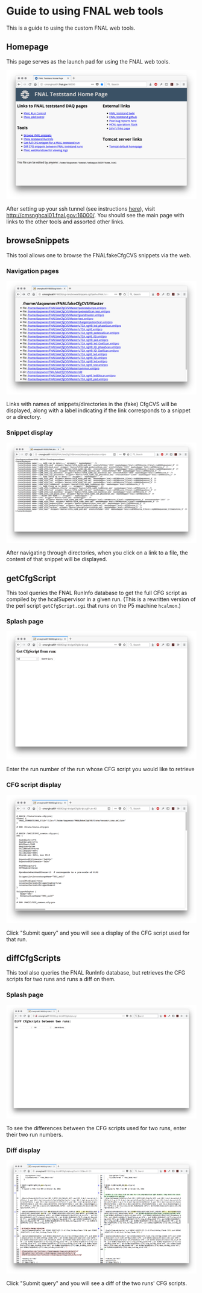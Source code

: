 Guide to using FNAL web tools
=============================

This is a guide to using the custom FNAL web tools.

Homepage
--------

This page serves as the launch pad for using the FNAL web tools.

![homepage](homepage.png#right)

After setting up your ssh tunnel (see instructions [here](https://twiki.cern.ch/twiki/bin/view/CMSPublic/FNALHCalMicroTCATestStand#Login_Instructions)), visit http://cmsnghcal01.fnal.gov:16000/. You should see the main page with links to the other tools and assorted other links. 



browseSnippets
--------------

This tool allows one to browse the FNALfakeCfgCVS snippets via the web.

### Navigation pages
![snippetDir](browseSnippets_dir.png#right)

Links with names of snippets/directories in the (fake) CfgCVS will be displayed, along with a label indicating if the link corresponds to a snippet or a directory.


### Snippet display
![snippetDispl](browseSnippets_grandmaster.png#right)

After navigating through directories, when you click on a link to a file, the content of that snippet will be displayed.



getCfgScript
------------

This tool queries the FNAL RunInfo database to get the full CFG script as compiled by the hcalSupervisor in a given run. (This is a rewritten version of the perl script `getCfgScript.cgi` that runs on the P5 machine `hcalmon`.)


### Splash page

![cfgSplash](getCfgScript_splash.png#right)

Enter the run number of the run whose CFG script you would like to retrieve


### CFG script display

![cfgDispl](getCfgScript_cfg.png#right)

Click "Submit query" and you will see a display of the CFG script used for that run.



diffCfgScripts
-------------

This tool also queries the FNAL RunInfo database, but retrieves the CFG scripts for two runs and runs a diff on them.


### Splash page
![diffSplash](diffCfgScripts_splash.png#right)

To see the differences between the CFG scripts used for two runs, enter their two run numbers. 

### Diff display
![diffDispl](diffCfgScripts_diff.png#right)

Click "Submit query" and you will see a diff of the two runs' CFG scripts.
